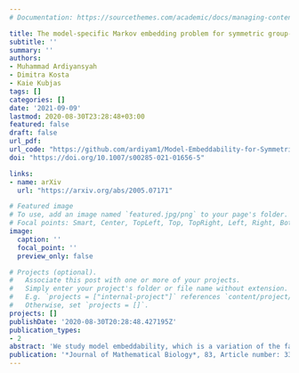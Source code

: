 ```yaml
---
# Documentation: https://sourcethemes.com/academic/docs/managing-content/

title: The model-specific Markov embedding problem for symmetric group-based models
subtitle: ''
summary: ''
authors:
- Muhammad Ardiyansyah
- Dimitra Kosta
- Kaie Kubjas
tags: []
categories: []
date: '2021-09-09'
lastmod: 2020-08-30T23:28:48+03:00
featured: false
draft: false
url_pdf: 
url_code: "https://github.com/ardiyam1/Model-Embeddability-for-Symmetric-Group-Based-Models"
doi: "https://doi.org/10.1007/s00285-021-01656-5"

links:
- name: arXiv
  url: "https://arxiv.org/abs/2005.07171"

# Featured image
# To use, add an image named `featured.jpg/png` to your page's folder.
# Focal points: Smart, Center, TopLeft, Top, TopRight, Left, Right, BottomLeft, Bottom, BottomRight.
image:
  caption: ''
  focal_point: ''
  preview_only: false

# Projects (optional).
#   Associate this post with one or more of your projects.
#   Simply enter your project's folder or file name without extension.
#   E.g. `projects = ["internal-project"]` references `content/project/deep-learning/index.md`.
#   Otherwise, set `projects = []`.
projects: []
publishDate: '2020-08-30T20:28:48.427195Z'
publication_types:
- 2
abstract: 'We study model embeddability, which is a variation of the famous embedding problem in probability theory, when apart from the requirement that the Markov matrix is the matrix exponential of a rate matrix, we additionally ask that the rate matrix follows the model structure. We provide a characterisation of model embeddable Markov matrices corresponding to symmetric group-based phylogenetic models. In particular, we provide necessary and sufficient conditions in terms of the eigenvalues of symmetric group-based matrices. To showcase our main result on model embeddability, we provide an application to hachimoji models, which are eight-state models for synthetic DNA. Moreover, our main result on model embeddability, enables us to compute the volume of the set of model embeddable Markov matrices relative to the volume of other relevant sets of Markov matrices within the model.'
publication: '*Journal of Mathematical Biology*, 83, Article number: 33'
---
```

